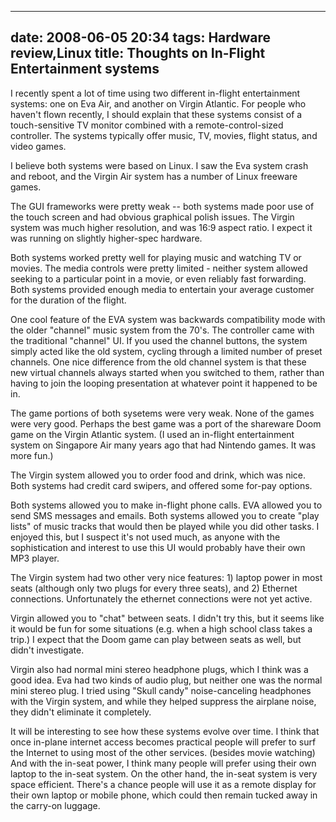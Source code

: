 
---
date: 2008-06-05 20:34
tags: Hardware review,Linux
title: Thoughts on In-Flight Entertainment systems
---

I recently spent a lot of time using two different in-flight entertainment
systems: one on Eva Air, and another on Virgin Atlantic. For people who
haven't flown recently, I should explain that these systems consist of a
touch-sensitive TV monitor combined with a remote-control-sized controller.
The systems typically offer music, TV, movies, flight status, and video games.

I believe both systems were based on Linux. I saw the Eva system crash and
reboot, and the Virgin Air system has a number of Linux freeware games.

The
GUI frameworks were pretty weak -- both systems made poor use of the touch
screen and had obvious graphical polish issues. The Virgin system was much
higher resolution, and was 16:9 aspect ratio. I expect it was running on
slightly higher-spec hardware.

Both systems worked pretty well for playing
music and watching TV or movies. The media controls were pretty limited -
neither system allowed seeking to a particular point in a movie, or even
reliably fast forwarding. Both systems provided enough media to entertain your
average customer for the duration of the flight.

One cool feature of the EVA
system was backwards compatibility mode with the older "channel" music system
from the 70's. The controller came with the traditional "channel" UI. If you
used the channel buttons, the system simply acted like the old system, cycling
through a limited number of preset channels. One nice difference from the old
channel system is that these new virtual channels always started when you
switched to them, rather than having to join the looping presentation at
whatever point it happened to be in.

The game portions of both sysetems were
very weak. None of the games were very good. Perhaps the best game was a port
of the shareware Doom game on the Virgin Atlantic system. (I used an in-flight
entertainment system on Singapore Air many years ago that had Nintendo games.
It was more fun.)

The Virgin system allowed you to order food and drink, which
was nice. Both systems had credit card swipers, and offered some for-pay
options.

Both systems allowed you to make in-flight phone calls. EVA allowed
you to send SMS messages and emails. Both systems allowed you to create "play
lists" of music tracks that would then be played while you did other tasks. I
enjoyed this, but I suspect it's not used much, as anyone with the
sophistication and interest to use this UI would probably have their own MP3
player.

The Virgin system had two other very nice features: 1) laptop power in
most seats (although only two plugs for every three seats), and 2) Ethernet
connections. Unfortunately the ethernet connections were not yet active.

Virgin allowed you to "chat" between seats. I didn't try this, but it seems
like it would be fun for some situations (e.g. when a high school class takes
a trip.) I expect that the Doom game can play between seats as well, but
didn't investigate.

Virgin also had normal mini stereo headphone plugs, which
I think was a good idea. Eva had two kinds of audio plug, but neither one was
the normal mini stereo plug. I tried using "Skull candy" noise-canceling
headphones with the Virgin system, and while they helped suppress the airplane
noise, they didn't eliminate it completely.

It will be interesting to see how
these systems evolve over time. I think that once in-plane internet access
becomes practical people will prefer to surf the Internet to using most of the
other services. (besides movie watching) And with the in-seat power, I think
many people will prefer using their own laptop to the in-seat system. On the
other hand, the in-seat system is very space efficient. There's a chance
people will use it as a remote display for their own laptop or mobile phone,
which could then remain tucked away in the carry-on luggage.
